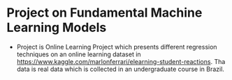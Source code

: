 # Project on Fundamental Machine Learning Models
* Project is Online Learning Project which presents different regression techniques on an online learning dataset in https://www.kaggle.com/marlonferrari/elearning-student-reactions. Tha data is real data which is collected in an undergraduate course in Brazil. 


